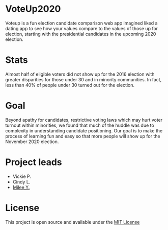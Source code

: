 # VoteUp2020

Voteup is a fun election candidate comparison web app imagined liked a dating app to see how your values compare to the values of those up for election, starting with the presidential candidates in the upcoming 2020 election.

# Stats
Almost half of eligible voters did not show up for the 2016 election with greater disparities for those under 30 and in minority communities. In fact, less than 40% of people under 30 turned out for the election.

# Goal
Beyond apathy for candidates, restrictive voting laws which may hurt voter turnout within minorities, we found that much of the huddle was due to complexity in understanding candidate positioning. Our goal is to make the process of learning fun and easy so that more people will show up for the November 2020 election.

# Project leads
- Vickie P.
- Cindy L.
- [Milee Y.](https://mileeyu.com)

# License
This project is open source and available under the [MIT License](https://gist.github.com/PurpleBooth/LICENSE.md)
